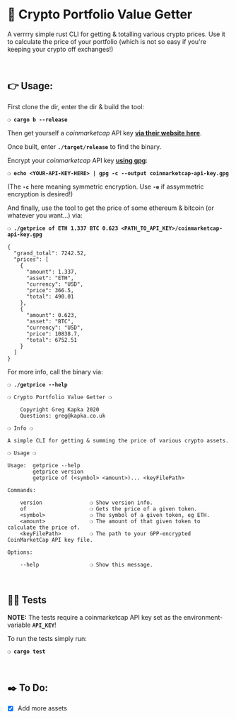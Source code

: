 # :bow: Crypto Portfolio Value Getter

A verrrry simple rust CLI for getting & totalling various crypto prices. Use it to calculate the price of your portfolio (which is not so easy if you're keeping your crypto off exchanges!)

&nbsp;

## :point_right: Usage:

First clone the dir, enter the dir & build the tool:

__`❍ cargo b --release`__

Then get yourself a _coinmarketcap_ API key __[via their website here](https://pro.coinmarketcap.com/signup/)__.

Once built, enter __`./target/release`__ to find the binary.

Encrypt your _coinmarketcap_ API key __[using gpg](https://www.gnupg.org/gph/en/manual/x110.html)__:

__`❍ echo <YOUR-API-KEY-HERE> | gpg -c --output coinmarketcap-api-key.gpg`__

(The __`-c`__ here meaning symmetric encryption. Use __`-e`__ if assymmetric encryption is desired!)

And finally, use the tool to get the price of some ethereum & bitcoin (or whatever you want...) via:

__`❍ ./getprice of ETH 1.337 BTC 0.623 <PATH_TO_API_KEY>/coinmarketcap-api-key.gpg`__

```
{
  "grand_total": 7242.52,
  "prices": [
    {
      "amount": 1.337,
      "asset": "ETH",
      "currency": "USD",
      "price": 366.5,
      "total": 490.01
    },
    {
      "amount": 0.623,
      "asset": "BTC",
      "currency": "USD",
      "price": 10838.7,
      "total": 6752.51
    }
  ]
}
```

For more info, call the binary via:

__`❍ ./getprice --help`__


```
❍ Crypto Portfolio Value Getter ❍

    Copyright Greg Kapka 2020
    Questions: greg@kapka.co.uk

❍ Info ❍

A simple CLI for getting & summing the price of various crypto assets.

❍ Usage ❍

Usage:  getprice --help
        getprice version
        getprice of (<symbol> <amount>)... <keyFilePath>

Commands:

    version               ❍ Show version info.
    of                    ❍ Gets the price of a given token.
    <symbol>              ❍ The symbol of a given token, eg ETH.
    <amount>              ❍ The amount of that given token to calculate the price of.
    <keyFilePath>         ❍ The path to your GPP-encrypted CoinMarketCap API key file.

Options:

    --help                ❍ Show this message.

```

&nbsp;

## :guardsman: Tests

__NOTE:__ The tests require a coinmarketcap API key set as the environment-variable __`API_KEY`__!

To run the tests simply run:

__`❍ cargo test`__

&nbsp;

## :black_nib: To Do:
- [x] Add more assets
